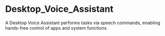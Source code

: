 # Desktop_Voice_Assistant
A Desktop Voice Assistant performs tasks via speech commands, enabling hands-free control of apps and system functions.
